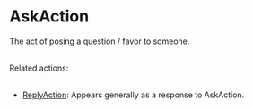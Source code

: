 # AskAction

The act of posing a question / favor to someone.<br/><br/>

Related actions:<br/><br/>

<ul>
<li><a class="localLink" href="http://schema.org/ReplyAction">ReplyAction</a>: Appears generally as a response to AskAction.</li>
</ul>
